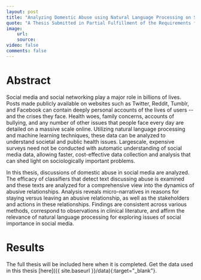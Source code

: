 ```yaml
---
layout: post
title: "Analyzing Domestic Abuse using Natural Language Processing on Social Media Data"
quote: "A Thesis Submitted in Partial Fulfillment of the Requirements for the Degree of Master of Science in Computer Engineering."
image:
    url:
    source:
video: false
comments: false
---
```


# Abstract

Social media and social networking play a major role in billions of lives. Posts made publicly available on websites such as Twitter, Reddit, Tumblr, and Facebook can contain deeply personal accounts of the lives of users -- and the crises they face. Health woes, family concerns, accounts of bullying, and any number of other issues that people face every day are detailed on a massive scale online. Utilizing natural language processing and machine learning techniques, these data can be analyzed to understand societal and public health issues. Largescale, expensive surveys need not be conducted with automatic understanding of social media data, allowing faster, cost-effective data collection and analysis that can shed light on sociologically important problems.

In this thesis, discussions of domestic abuse in social media are analyzed. The efficacy of classifiers that detect text discussing abuse is examined and these texts are analyzed for a comprehensive view into the dynamics of abusive relationships. Analysis reveals micro-narratives in reasons for staying versus leaving an abusive relationship, as well as the stakeholders and actions in these relationships. Findings are consistent across various methods, correspond to observations in clinical literature, and affirm the relevance of natural language processing for exploring issues of social importance in social media.

# Results

The full thesis will be included here when it is completed. Get the data used in this thesis [here]({{ site.baseurl }}/data){:target="_blank"}.